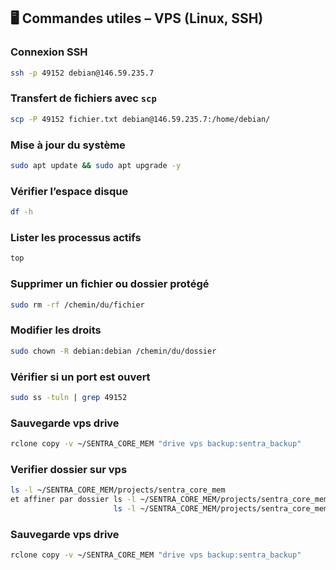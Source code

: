 ## 🖥️ Commandes utiles – VPS (Linux, SSH)

### Connexion SSH
```bash
ssh -p 49152 debian@146.59.235.7
```

### Transfert de fichiers avec `scp`
```bash
scp -P 49152 fichier.txt debian@146.59.235.7:/home/debian/
```

### Mise à jour du système
```bash
sudo apt update && sudo apt upgrade -y
```

### Vérifier l’espace disque
```bash
df -h
```

### Lister les processus actifs
```bash
top
```

### Supprimer un fichier ou dossier protégé
```bash
sudo rm -rf /chemin/du/fichier
```

### Modifier les droits
```bash
sudo chown -R debian:debian /chemin/du/dossier
```

### Vérifier si un port est ouvert
```bash
sudo ss -tuln | grep 49152
```
### Sauvegarde vps drive 
```bash 
rclone copy -v ~/SENTRA_CORE_MEM "drive vps backup:sentra_backup"
```

### Verifier dossier sur vps  
```bash 
ls -l ~/SENTRA_CORE_MEM/projects/sentra_core_mem
et affiner par dossier ls -l ~/SENTRA_CORE_MEM/projects/sentra_core_mem/A_LIRE_AGENT
                       ls -l ~/SENTRA_CORE_MEM/projects/sentra_core_mem/commande_logiciel

```

### Sauvegarde vps drive 
```bash 
rclone copy -v ~/SENTRA_CORE_MEM "drive vps backup:sentra_backup"
```



